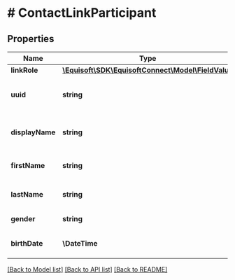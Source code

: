 # # ContactLinkParticipant

## Properties

Name | Type | Description | Notes
------------ | ------------- | ------------- | -------------
**linkRole** | [**\Equisoft\SDK\EquisoftConnect\Model\FieldValue**](FieldValue.md) | Link role | [optional]
**uuid** | **string** | Link participant unique identifier | [optional]
**displayName** | **string** | Link participant display name | [optional]
**firstName** | **string** | Link participant first name | [optional]
**lastName** | **string** | Link participant last name | [optional]
**gender** | **string** | Contact&#39;s gender | [optional]
**birthDate** | **\DateTime** | Link participant birthdate | [optional]

[[Back to Model list]](../../README.md#models) [[Back to API list]](../../README.md#endpoints) [[Back to README]](../../README.md)

